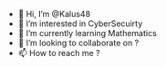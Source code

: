 - 👋 Hi, I’m @Kalus48
- 👀 I’m interested in CyberSecuirty
- 🌱 I’m currently learning Mathematics
- 💞️ I’m looking to collaborate on ?
- 📫 How to reach me ?

<!---
Kalus48/Kalus48 is a ✨ special ✨ repository because its `README.md` (this file) appears on your GitHub profile.
You can click the Preview link to take a look at your changes.
--->

